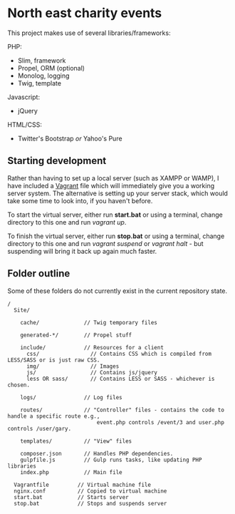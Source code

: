 # North east charity events
This project makes use of several libraries/frameworks:

PHP:
- Slim, framework
- Propel, ORM (optional)
- Monolog, logging
- Twig, template

Javascript:
- jQuery

HTML/CSS:
- Twitter's Bootstrap *or* Yahoo's Pure

## Starting development
Rather than having to set up a local server (such as XAMPP or WAMP), I have included a [Vagrant](http://vagrantup.com) file which will immediately give you a working server system. The alternative is setting up your server stack, which would take some time to look into, if you haven't before.

To start the virtual server, either run **start.bat** or using a terminal, change directory to this one and run *vagrant up*.

To finish the virtual server, either run **stop.bat** or using a terminal, change directory to this one and run *vagrant suspend* or *vagrant halt* - but suspending will bring it back up again much faster.

## Folder outline
Some of these folders do not currently exist in the current repository state.
```
/
  Site/

    cache/              // Twig temporary files

    generated-*/        // Propel stuff

    include/            // Resources for a client
      css/                // Contains CSS which is compiled from LESS/SASS or is just raw CSS.
      img/                // Images
      js/                 // Contains js/jquery
      less OR sass/       // Contains LESS or SASS - whichever is chosen.

    logs/               // Log files

    routes/             // "Controller" files - contains the code to handle a specific route e.g.,
                            event.php controls /event/3 and user.php controls /user/gary.

    templates/          // "View" files

    composer.json       // Handles PHP dependencies.
    gulpfile.js         // Gulp runs tasks, like updating PHP libraries
    index.php           // Main file

  Vagrantfile         // Virtual machine file
  nginx.conf          // Copied to virtual machine
  start.bat           // Starts server
  stop.bat            // Stops and suspends server
```
